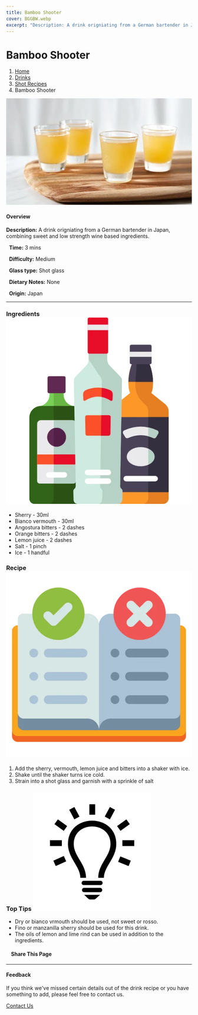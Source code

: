 ```yaml
---
title: Bamboo Shooter
cover: BGGBW.webp
excerpt: "Description: A drink origniating from a German bartender in Japan, combining sweet and low strength wine based ingredients."
---
```


# Bamboo Shooter

1.  [Home](/)
2.  [Drinks](drinks)
3.  [Shot Recipes](drinks/shotrecipes)
4.  Bamboo Shooter

![](/images/bamboo-shooter.webp)

#### Overview

**Description:** A drink origniating from a German bartender in Japan, combining sweet and low strength wine based ingredients.

  **Time:** 3 mins

  **Difficulty:** Medium

  **Glass type:** Shot glass

  **Dietary Notes:** None

  **Origin:** Japan

* * *

### Ingredients ![target](/images/liquor.webp)

-   Sherry - 30ml
-   Bianco vermouth - 30ml
-   Angostura bitters - 2 dashes
-   Orange bitters - 2 dashes
-   Lemon juice - 2 dashes
-   Salt - 1 pinch
-   Ice - 1 handful

### Recipe ![target](/images/rules.webp)

1.  Add the sherry, vermouth, lemon juice and bitters into a shaker with ice.
2.  Shake until the shaker turns ice cold.
3.  Strain into a shot glass and garnish with a sprinkle of salt

### Top Tips ![target](/images/lightbulb.webp)

-   Dry or bianco vrmouth should be used, not sweet or rosso.
-   Fino or manzanilla sherry should be used for this drink.
-   The oils of lemon and lime rind can be used in addition to the ingredients.

####     Share This Page

[](https://www.facebook.com/sharer/sharer.php?u=beergogglegames.co.uk/Drinks/ShotRecipes/bamboo.shooter)[](https://www.instagram.com/direct/new/)[](https://twitter.com/intent/tweet?url=beergogglegames.co.uk/Drinks/ShotRecipes/bamboo.shooter)

* * *

#### Feedback

If you think we've missed certain details out of the drink recipe or you have something to add, please feel free to contact us.

  
  
  
[Contact Us](contact)
